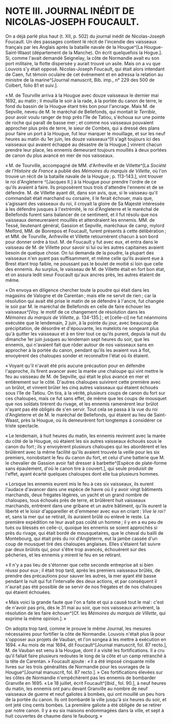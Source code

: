 # NOTE III. JOURNAL INÉDIT DE NICOLAS-JOSEPH FOUCAULT.

On a déjà parlé plus haut (t. XII, p. 502) du journal inédit de Nicolas-Joseph
Foucault. Un des passages contient lé récit de l'incendie des vaisseaux
français par les Anglais après la bataille navale de la Hougue^[La
Hougue-Saint-Waast (département de la Manche). On écrit quelquefois la
Hogue.]. Si, comme l'avait demandé Seignelay, la côte de Normandie avait eu
son port militaire, la flotte dispersée y aurait trouvé un asile. Mais on a vu
que Louvois s'y était opposé. Nicolas-Joseph Foucault, qui était alors
intendant de Caen, fut témoin oculaire de cet événement et en adressa la
relation au ministre de la marine^[Journal manuscrit, Bib. imp., n° 229 des
500 de Colbert, folio 81 et suiv.].

« M. de Tourville arriva à la Hougue avec douze vaisseaux le dernier mai 1692,
au matin ; il mouilla le soir à la rade, à la portée du canon de terre, le fond
du bassin de la Hougue étant très bon pour l'ancrage. Mais M. de Sepville,
neveu de M. le maréchal de Bellefonds, qui montait *le Terrible*, pour avoir
voulu ranger de trop près l'île de Tatiou, s'échoua sur une pointe de roche
qui paraît de basse mer ; et comme nos vaisseaux pouvaient approcher plus près
de terre, le sieur de Combes, qui a dressé des plans pour faire un port à la
Hougue, fut leur marquer le mouillage, et sur les neuf heures au matin du 1er
juin, les douze vaisseaux^[Il s'agit toujours ici des vaisseaux qui avaient
échappé au désastre de la Hougue.] vinrent chacun prendre leur place, les
ennemis demeurant toujours mouillés à deux portées de canon du plus avancé en
mer de nos vaisseaux.

« M. de Tourville, accompagné de MM. d'Anfreville et de Villette^[La *Société
de l'Histoire de France* a publié des *Mémoires du marquis de Villette*, où
l'on trouve un récit de la bataille navale de la Hougue ; p. 113-143.], vint
trouver le roi d'Angleterre ^[Jacques II.] à la Hougue pour prendre l'ordre de
ce qu'ils avaient à faire. Ils proposèrent tous trois d'attendre l'ennemi et
de se défendre. M. de Villette ayant dit, dans son avis, que, si le vaisseau
qu'il commandait était marchand ou corsaire, il le ferait échouer, mais que,
s'agissant des vaisseaux du roi, il croyait la gloire de Sa Majesté intéressée
à les défendre jusques à l'extrémité, le roi d'Angleterre et le maréchal de
Bellefonds furent sans balancer de ce sentiment, et il fut résolu que nos
vaisseaux demeureraient mouillés et attendraient les ennemis. MM. de Tessé,
lieutenant général, Gassion et Sepville, maréchaux de camp, mylord Melford,
MM&#8203;. de Bonrepos et Foucault, furent présents à cette délibération ; et MM. de
Tourville, Anfreville et Villette retournèrent chacun à son bord pour donner
ordre à tout. M. de Foucault y fut avec eux, et entra dans le vaisseau de M.
de Villette pour savoir si lui ou les autres capitaines avaient besoin de
quelque chose. On lui demanda de la poudre, la plupart des vaisseaux n'en
ayant pas suffisamment, et même celle qu'ils avaient eue à Brest étant trop
faible, ne poussant pas le boulet de moitié si loin que celle des ennemis. Au
surplus, le vaisseau de M. de Villette était en fort bon état, et on assura
ledit sieur Foucault qu'aux ancres près, les autres étaient de même.

« On envoya en diligence chercher toute la poudre qui était dans les magasins
de Valogne et de Carentan ; mais elle ne servit de rien ; car la résolution qui
avait été prise le matin de se défendre à l'ancre, fut changée le soir par M.
le maréchal de Bellefonds en celle de faire échouer les vaisseaux^[Voy. le
motif de ce changement de résolution dans les *Mémoires du marquis de
Villette*, p. 134-135.] ; et [celle-ci] ne fut néanmoins exécutée que le
lendemain, 2 juin, à la pointe du jour, avec beaucoup de précipitation, de
désordre et d'épouvante, les matelots ne songeant plus qu'à quitter les
vaisseaux et à en tirer tout ce qu'ils purent, depuis la nuit du dimanche 1er
juin jusques au lendemain sept heures du soir, que les ennemis, qui n'avaient
fait que rôder autour de nos vaisseaux sans en approcher à la portée du canon,
pendant qu'ils les avaient vus à flot, envoyèrent des chaloupes sonder et
reconnaître l'état où ils étaient.

« Voyant qu'il n'avait été pris aucune précaution pour en défendre l'approche,
ils firent avancer avec la marée une chaloupe qui vint mettre le feu au
vaisseau de M. de Sepville, qui était le plus avancé en mer et entièrement sur
le côté. D'autres chaloupes suivirent cette première avec un brûlot, et
vinrent brûler les cinq autres vaisseaux qui étaient échoués sous l'île de
Tatiou. On tira, à la vérité, plusieurs coups de canon du fort sur ces
chaloupes, mais ce fut sans effet, de même que les coups de mousquet que nos
soldats tirèrent du rivage, et les ennemis ramenèrent leur brûlot n'ayant pas
été obligés de s'en servir. Tout cela se passa à la vue du roi d'Angleterre et
de M. le maréchal de Bellefonds, qui étaient au lieu de Saint-Waast, près la
Hougue, où ils demeurèrent fort longtemps à considérer ce triste spectacle.

« Le lendemain, à huit heures du matin, les ennemis revinrent avec la marée du
côté de la Hougue, où étaient les six autres vaisseaux échoués sous le canon
du fort ; ils y envoyèrent plusieurs chaloupes qui les abordèrent et les
brûlèrent avec la même facilité qu'ils avaient trouvée la veille pour les six
premiers, nonobstant le feu du canon du fort, et celui d'une batterie que M.
le chevalier de Gassion avoir fait dresser à barbette^[Espèce de plate-forme
sans épaulement, d'où le canon tire à couvert.], qui seule produisit de
l'effet, ayant écarté quelques chaloupes dont elle tua plusieurs hommes.

« Lorsque les ennemis eurent mis le feu à ces six vaisseaux, ils eurent
l'audace d'avancer dans une espèce de havre où il y avoir vingt bâtiments
marchands, deux frégates légères, un yacht et un grand nombre de chaloupes,
tous échoués près de terre, et brûlèrent huit vaisseaux marchands, entrèrent
dans une gribane et un autre bâtiment, qu'ils eurent la liberté et le loisir
d'appareiller et d'emmener avec eux en criant : *Vive le roi !* et, sans la mer
qui se retirait, ils auraient brûlé ou enlevé le reste. La première expédition
ne leur avait pas coûté un homme ; il y en a eu peu de tués ou blessés en
celle-ci, quoique les ennemis se soient approchés si près du rivage, qui était
bordé de mousquetaires, que le cheval du bailli de Montebourg, qui était près
du roi d'Angleterre, eut la jambe cassée d'un coup de mousquet tiré des
chaloupes anglaises. Elles s'étaient fait suivre par deux brûlots qui, pour
s'être trop avancés, échouèrent sur des pêcheries, et les ennemis y mirent le
feu en se retirant.

« Il n'y a pas lieu de s'étonner que cette seconde entreprise ait si bien
réussi pour eux ; il était trop tard, après les premiers vaisseaux brûlés, de
prendre des précautions pour sauver les autres, la mer ayant été basse pendant
la nuit qui fut l'intervalle des deux actions, et par conséquent il n'aurait
pas été possible de se servir de nos frégates et de nos chaloupes qui étaient
échouées.

« Mais voici la grande faute que l'on a faite et qui a causé tout le mal :
c'est de n'avoir pas pris, dès le 31 mai au soir, que nos vaisseaux
arrivèrent, la résolution de les faire échouer^[Cf. les *Mémoires du marquis
de Villette*, qui exprime la même opinion.]. »

On adopta trop tard, comme le prouve le même Journal, les mesures nécessaires
pour fortifier la côte de Normandie. Louvois n'était plus là pour s'opposer
aux projets de Vauban, et l'on songea à les mettre à exécution en 1694. « Au
mois de mai 1694, dit Foucault^[Journal manuscrit, fol. 87 recto.], M. de
Vauban est venu à la Hougue, dont il a visité les fortifications. Il a cru
qu'il fallait faire plusieurs redoutes le long de la côte et un camp retranché
à la tête de Carentan. » Foucault ajoute : « Il a été imposé cinquante mille
livres sur les trois généralités de Normandie pour les ouvrages de la
Hougue^[Journal manuscrit, fol. 87 recto.]. » Ces fortifications élevées sur
les côtes de Normandie n'empêchèrent pas les ennemis de bombarder Granville en
1695. « Le 18 juillet, écrit Foucault^[*Ibid*., fol. 90.], à neuf heures du
matin, les ennemis ont paru devant Granville au nombre de neuf vaisseaux de
guerre et neuf galiotes à bombes, qui ont mouillé un peu hors de la portée du
canon. Ils ont bombardé la ville jusqu'à six heures du soir, et ont jeté cinq
cents bombes. La première galiote a été obligée de se retirer par notre canon.
Il y a eu six maisons endommagées dans la ville, et sept à huit couvertes de
chaume dans le faubourg. »
